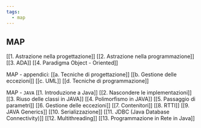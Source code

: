 ```yaml
---
tags:
  - map
---
```


## MAP
[[1. Astrazione nella progettazione]]
[[2. Astrazione nella programmazione]]
[[3. ADA]]
[[4. Paradigma Object - Oriented]]

MAP - appendici:
[[a. Tecniche di progettazione]]
[[b. Gestione delle eccezioni]]
[[c. UML]]
[[d. Tecniche di programmazione]]

MAP - `JAVA`
[[1. Introduzione a Java]]
[[2. Nascondere le implementazioni]]
[[3. Riuso delle classi in JAVA]]
[[4. Polimorfismo in JAVA]]
[[5. Passaggio di parametri]]
[[6. Gestione delle eccezioni]]
[[7. Contenitori]]
[[8. RTTI]]
[[9. JAVA Generics]]
[[10. Serializzazione]]
[[11. JDBC (Java Database Connectivity)]]
[[12. Multithreading]]
[[13. Programmazione in Rete in Java]]
